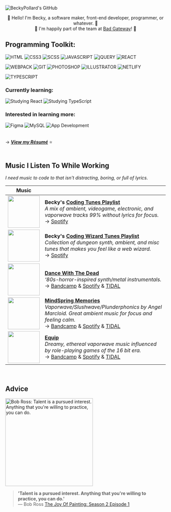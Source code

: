 ![BeckyPollard's GitHub](https://user-images.githubusercontent.com/52248161/173162730-269a86f8-156a-4829-9a62-8df18a09585e.png)
<p align="center">🌸 Hello! I'm Becky, a software maker, front-end developer, programmer, or whatever. 🌸<br>🌸 I'm happily part of the team at <a href='https://badgateway.net/'>Bad Gateway</a>! 🌸</p>

## Programming Toolkit:
![HTML](https://img.shields.io/static/v1?logo=html5&logoColor=FFFFFF&label=&message=HTML5&labelColor=0056b3&color=006DD1&style=for-the-badge)
![CSS3](https://img.shields.io/static/v1?logo=css3&logoColor=FFFFFF&label=&message=CSS3&labelColor=0056b3&color=006DD1&style=for-the-badge)
![SCSS](https://img.shields.io/static/v1?logo=SASS&logoColor=FFFFFF&label=&message=SCSS&labelColor=0056b3&color=006DD1&style=for-the-badge)
![JAVASCRIPT](https://img.shields.io/static/v1?logo=JAVASCRIPT&logoColor=FFFFFF&label=&message=JAVASCRIPT&labelColor=0056b3&color=006DD1&style=for-the-badge)
![jQUERY](https://img.shields.io/static/v1?logo=jquery&logoColor=FFFFFF&label=&message=jQUERY&labelColor=0056b3&color=006DD1&style=for-the-badge)
![REACT](https://img.shields.io/static/v1?logo=REACT&logoColor=FFFFFF&label=&message=REACT&labelColor=0056b3&color=006DD1&style=for-the-badge)

![WEBPACK](https://img.shields.io/static/v1?logo=webpack&logoColor=FFFFFF&label=&message=WEBPACK&labelColor=0056b3&color=006DD1&style=for-the-badge)
![GIT](https://img.shields.io/static/v1?logo=GIT&logoColor=FFFFFF&label=&message=GIT&labelColor=0056b3&color=006DD1&style=for-the-badge)
![PHOTOSHOP](https://img.shields.io/static/v1?logo=ADOBE&logoColor=FFFFFF&label=&message=PHOTOSHOP&labelColor=0056b3&color=006DD1&style=for-the-badge)
![ILLUSTRATOR](https://img.shields.io/static/v1?logo=ADOBE&logoColor=FFFFFF&label=&message=ILLUSTRATOR&labelColor=0056b3&color=006DD1&style=for-the-badge)
![NETLIFY](https://img.shields.io/static/v1?logo=netlify&logoColor=FFFFFF&label=&message=NETLIFY&labelColor=0056b3&color=006DD1&style=for-the-badge)

![TYPESCRIPT](https://img.shields.io/static/v1?logo=typescript&logoColor=FFFFFF&label=&message=TYPESCRIPT&labelColor=0056b3&color=006DD1&style=for-the-badge)

### Currently learning:
![Studying React](https://img.shields.io/static/v1?logo=REACT&logoColor=FFFFFF&label=&message=REACT&labelColor=0056b3&color=006DD1&style=for-the-badge)
![Studying TypeScript](https://img.shields.io/static/v1?logo=typescript&logoColor=FFFFFF&label=&message=TYPESCRIPT&labelColor=0056b3&color=006DD1&style=for-the-badge)

### Interested in learning more:
![Figma](https://img.shields.io/static/v1?logo=figma&logoColor=FFFFFF&label=&message=Figma&labelColor=0056b3&color=006DD1&style=for-the-badge)
![MySQL](https://img.shields.io/static/v1?logo=mysql&logoColor=FFFFFF&label=&message=MySQL&labelColor=0056b3&color=006DD1&style=for-the-badge)
![App Development](https://img.shields.io/static/v1?logo=Android&logoColor=FFFFFF&label=&message=App%20Development&labelColor=0056b3&color=006DD1&style=for-the-badge)
<br><br><br>
→ **_[View my Résumé](https://becky.dev/resume)_** ⭐️
<br><br>
## Music I Listen To While Working
_I need music to code to that isn't distracting, boring, or full of lyrics._

| Music |                          |
| ----- | ------------------------ |
| <a title='My coding focus playlist' href="https://open.spotify.com/playlist/4xyUh0NSeaIwkVkMkhdT0n"><img src="https://user-images.githubusercontent.com/52248161/153249235-866296e6-f62d-49a2-92c5-9ba0ea2e3d4d.jpg" width='100px'></a> | **Becky's [Coding Tunes Playlist](https://open.spotify.com/playlist/4xyUh0NSeaIwkVkMkhdT0n)**<br>_A mix of ambient, videogame, electronic, and vaporwave tracks 99% without lyrics for focus._<br>→ [Spotify](https://open.spotify.com/playlist/4xyUh0NSeaIwkVkMkhdT0n) |
| <a title='My coding (wizard) focus playlist' href="https://open.spotify.com/playlist/4d8XIbP8SJt04YZThviIzj"><img src="https://user-images.githubusercontent.com/52248161/153249468-72d5d9a2-004f-4a3b-ae18-fb5648d039fd.jpg" width='100px'></a> | **Becky's [Coding Wizard Tunes Playlist](https://open.spotify.com/playlist/4d8XIbP8SJt04YZThviIzj)**<br>_Collection of dungeon synth, ambient, and misc tunes that makes you feel like a web wizard._<br>→ [Spotify](https://open.spotify.com/playlist/4d8XIbP8SJt04YZThviIzj) |
| <a title='Artist: Dance With The Dead' href="https://dancewiththedead.bandcamp.com/"><img src="https://f4.bcbits.com/img/a1386566724_2.jpg" width='100px'></a> | **[Dance With The Dead](https://dancewiththedead.bandcamp.com/)**<br>_‘80s-horror-inspired synth/metal instrumentals._<br>→ [Bandcamp](https://dancewiththedead.bandcamp.com/) & [Spotify](https://open.spotify.com/artist/2KtnZQwMQJN3uyI8eHZRvm) & [TIDAL](https://tidal.com/browse/artist/5463183) |
| <a title='Artist: MindSpring Memories' href="https://mindspringmemories.bandcamp.com/"><img src="https://f4.bcbits.com/img/a2861092947_16.jpg" width='100px'></a> | **[MindSpring Memories](https://mindspringmemories.bandcamp.com/)**<br>_Vaporwave/Slushwave/Plunderphonics by Angel Marcloid. Great ambient music for focus and feeling calm._<br>→ [Bandcamp](https://mindspringmemories.bandcamp.com/) & [Spotify](https://open.spotify.com/artist/1dAnRR4DknhrKRSITF8xSr) & [TIDAL](https://tidal.com/browse/artist/9434092) |
| <a title='Artist: Equip' href='https://equip100p.bandcamp.com/'><img src='https://f4.bcbits.com/img/a0937333337_10.jpg' width='100px'></a> | **[Equip](https://equip100p.bandcamp.com/)**<br>_Dreamy, ethereal vaporwave music influenced by role-playing games of the 16 bit era._<br>→ [Bandcamp](https://equip100p.bandcamp.com/) & [Spotify](https://open.spotify.com/artist/3IOhNbmcUbaMuJkmyfkfE0) & [TIDAL](https://tidal.com/browse/album/164460971)
<br>

## Advice
<a href="https://youtu.be/GARWowi0QXI?t=766"><img src="https://user-images.githubusercontent.com/52248161/173162491-45d19907-dfa6-4a27-abb1-1df6518482d9.gif" alt="Bob Ross: Talent is a pursued interest. Anything that you're willing to practice, you can do." width="275px"></a>
> **'Talent is a pursued interest. Anything that you're willing to practice, you can do.'**<br>
>   — Bob Ross [The Joy Of Painting: Season 2 Episode 1](https://youtu.be/GARWowi0QXI?t=766)


